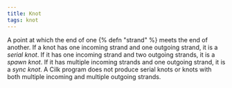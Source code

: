 ```yaml
---
title: Knot
tags: knot
---
```

A point at which the end of one {% defn "strand" %}
meets the end of another. If a knot has
one incoming strand and one outgoing
strand, it is a *serial knot*. If it has one
incoming strand and two outgoing
strands, it is a *spawn knot*. If it has
multiple incoming strands and one
outgoing strand, it is a *sync knot*. A
Cilk program does not produce serial
knots or knots with both multiple
incoming and multiple outgoing strands.